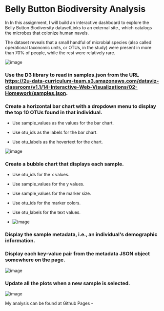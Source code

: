 # Belly Button Biodiversity Analysis

In In this assignment, I will build an interactive dashboard to explore the Belly Button Biodiversity datasetLinks to an external site., which catalogs the microbes that colonize human navels.

The dataset reveals that a small handful of microbial species (also called operational taxonomic units, or OTUs, in the study) were present in more than 70% of people, while the rest were relatively rare.

![image](https://github.com/meehal0203/belly-button-challenge/assets/146681542/26c3b8fc-6104-4d62-a09d-7d5328d8e49c)


### Use the D3 library to read in samples.json from the URL https://2u-data-curriculum-team.s3.amazonaws.com/dataviz-classroom/v1.1/14-Interactive-Web-Visualizations/02-Homework/samples.json.

### Create a horizontal bar chart with a dropdown menu to display the top 10 OTUs found in that individual.

* Use sample_values as the values for the bar chart.

* Use otu_ids as the labels for the bar chart.

* Use otu_labels as the hovertext for the chart.

![image](https://github.com/meehal0203/belly-button-challenge/assets/146681542/b98026ea-30ee-47dc-a1a6-e11ccf5eca38)

### Create a bubble chart that displays each sample.

* Use otu_ids for the x values.

* Use sample_values for the y values.

* Use sample_values for the marker size.

* Use otu_ids for the marker colors.

* Use otu_labels for the text values.

* ![image](https://github.com/meehal0203/belly-button-challenge/assets/146681542/81c4728f-7253-49aa-a1ac-97f1a3dfcb69)

### Display the sample metadata, i.e., an individual's demographic information.

### Display each key-value pair from the metadata JSON object somewhere on the page.

![image](https://github.com/meehal0203/belly-button-challenge/assets/146681542/fbc3f00b-e48e-4980-9b85-7e190e820eaa)

### Update all the plots when a new sample is selected.

![image](https://github.com/meehal0203/belly-button-challenge/assets/146681542/b5c6b690-c0a8-4fa9-aa98-4e0481bfe108)


My analysis can be found at Github Pages - 





